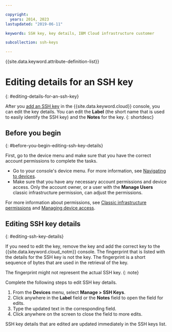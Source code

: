```yaml
---

copyright:
  years: 2014, 2023
lastupdated: "2019-06-11"

keywords: SSH key, key details, IBM Cloud infrastructure customer

subcollection: ssh-keys

---
```


{{site.data.keyword.attribute-definition-list}}

# Editing details for an SSH key
{: #editing-details-for-an-ssh-key}

After you [add an SSH key](/docs/infrastructure/ssh-keys?topic=ssh-keys-adding-an-ssh-key#adding-an-ssh-key) in the {{site.data.keyword.cloud}} console, you can edit the key details. You can edit the **Label** (the short name that is used to easily identify the SSH key) and the **Notes** for the key.
{: shortdesc}

## Before you begin
{: #before-you-begin-editing-ssh-key-details}

First, go to the device menu and make sure that you have the correct account permissions to complete the tasks.

* Go to your console's device menu. For more information, see [Navigating to devices](/docs/infrastructure/ssh-keys?topic=virtual-servers-navigating-devices).
* Make sure that you have any necessary account permissions and device access. Only the account owner, or a user with the **Manage Users** classic infrastructure permission, can adjust the permissions.

For more information about permissions, see [Classic infrastructure permissions](/docs/iam?topic=iam-infrapermission#infrapermission) and [Managing device access](/docs/vsi?topic=virtual-servers-managing-device-access).

## Editing SSH key details
{: #editing-ssh-key-details}

If you need to edit the key, remove the key and add the correct key to the {{site.data.keyword.cloud_notm}} console. The fingerprint that is listed with the details for the SSH key is not the key. The fingerprint is a short sequence of bytes that are used in the retrieval of the key.

The fingerprint might not represent the actual SSH key.
{: note}

Complete the following steps to edit SSH key details.

1. From the **Devices** menu, select **Manage > SSH Keys**.
2. Click anywhere in the **Label** field or the **Notes** field to open the field for edits.
3. Type the updated text in the corresponding field.
4. Click anywhere on the screen to close the field to more edits.

SSH key details that are edited are updated immediately in the SSH keys list.
